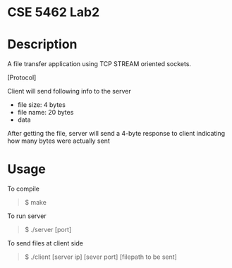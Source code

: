 # CSE 5462 Lab2

# Description
A file transfer application using TCP STREAM oriented sockets.

[Protocol]

Client will send following info to the server

* file size: 4 bytes
* file name: 20 bytes
* data

After getting the file, server will send a 4-byte response to client indicating how many bytes were actually sent

# Usage
To compile

> $ make

To run server

> $ ./server [port]

To send files at client side

> $ ./client [server ip] [sever port] [filepath to be sent]
